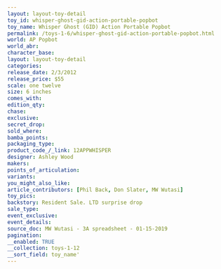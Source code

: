 ```yaml
---
layout: layout-toy-detail 
toy_id: whisper-ghost-gid-action-portable-popbot
toy_name: Whisper Ghost (GID) Action Portable Popbot
permalink: /toys-1-6/whisper-ghost-gid-action-portable-popbot.html
world: AP Popbot
world_abr: 
character_base: 
layout: layout-toy-detail
categories: 
release_date: 2/3/2012
release_price: $55 
scale: one twelve
size: 6 inches
comes_with: 
edition_qty: 
chase: 
exclusive: 
secret_drop: 
sold_where: 
bamba_points: 
packaging_type: 
product_code_/_link: 12APPWHISPER
designer: Ashley Wood
makers: 
points_of_articulation: 
variants: 
you_might_also_like: 
article_contributors: [Phil Back, Don Slater, MW Wutasi]
toy_pics: 
backstory: Resident Sale. LTD surprise drop
sale_type: 
event_exclusive: 
event_details: 
source_doc: MW Wutasi - 3A spreadsheet - 01-15-2019
pagination: 
__enabled: TRUE
__collection: toys-1-12
__sort_field: toy_name'
---
```

